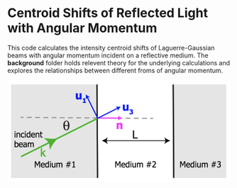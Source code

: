# Centroid Shifts of Reflected Light with Angular Momentum

This code calculates the intensity centroid shifts of Laguerre-Gaussian beams
with angular momentum incident on a reflective medium. The **background** folder
holds relevent theory for the underlying calculations and explores the
relationships between different froms of angular momentum.

![](docs/fig.png)
